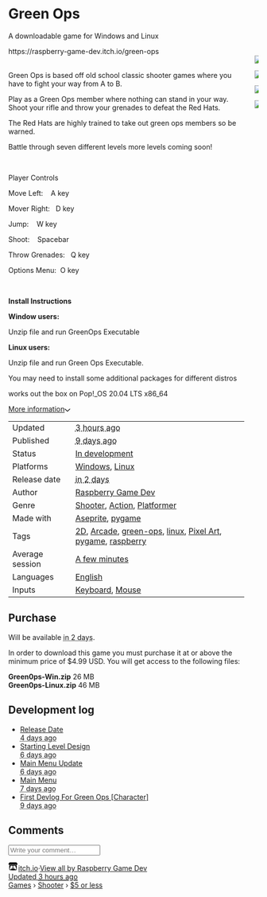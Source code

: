 <body>
<div id="wrapper" class="main wrapper"><div class="inner_column size_large family_lato" id="inner_column" style="min-height: 862px;"><div class="header" id="header"><h1 itemprop="name" class="game_title">Green Ops</h1></div><div class="view_game_page page_widget buy_on_top" itemscope="" itemtype="http://schema.org/Product" id="view_game_page_34141"><div class="header_buy_row"><p>A downloadable game for Windows and Linux</p>
https://raspberry-game-dev.itch.io/green-ops


<div class="buy_row">

</div></div><div class="columns"><div class="left_col column">

<div class="formatted_description user_formatted">
<br>
<p>Green Ops is based off old school&nbsp;classic shooter games where you have to fight your way from A to B.</p>
<p>Play as a Green Ops member where nothing can stand in your way. Shoot your rifle and throw your grenades to defeat the Red Hats.</p>

<p>The Red Hats are highly trained to take out green ops members so be warned.</p>
<p>Battle through seven different levels more levels coming soon!&nbsp;</p>
<p><br></p>
<p>Player Controls</p>
<p>Move Left:&nbsp; &nbsp; A key</p>
<p>Mover Right:&nbsp; &nbsp;D key</p>
<p>Jump:&nbsp; &nbsp; W key</p>
<p>Shoot:&nbsp; &nbsp; Spacebar</p>
<p>Throw Grenades:&nbsp; &nbsp;Q key</p>
<p>Options Menu:&nbsp; O key</p>
<p><br></p>
<p><strong>Install Instructions</strong></p>
<p><strong>Window users:</strong></p>
<p>Unzip file and run GreenOps Executable
</p>
<p><strong>Linux users:</strong>
</p>
<p>Unzip file and run Green Ops Executable.
</p>
<p>You may need to install some additional packages for different distros&nbsp;&nbsp;</p>
<p>works out the box on&nbsp;Pop!_OS 20.04 LTS x86_64
</p></div><div class="more_information_toggle"><div class="toggle_row"><a class="toggle_info_btn" href="javascript:void(0)">More information<svg height="6" width="12" class="svgicon icon_down_tick" role="img" aria-hidden="" viewBox="0 0 37 20" version="1.1"><path d="m2.0858 0c-1.1535 0-2.0858 0.86469-2.0858 1.9331 0 0.5139 0.21354 1.0183 0.38704 1.1881l18.113 16.879 18.112-16.879c0.174-0.1696 0.388-0.674 0.388-1.1879 0-1.0684-0.932-1.9331-2.086-1.9331-0.577 0-1.111 0.23008-1.49 0.57992l-14.924 13.894-14.925-13.893c-0.3777-0.34998-0.9134-0.581-1.4902-0.581z"></path></svg></a></div><div class="info_panel_wrapper"><div class="game_info_panel_widget"><table><tbody><tr><td>Updated</td><td><abbr title="28 July 2021 @ 11:17"><span class="icon icon-stopwatch"></span> 3 hours ago</abbr></td></tr><tr><td>Published</td><td><abbr title="19 July 2021 @ 12:03"><span class="icon icon-stopwatch"></span> 9 days ago</abbr></td></tr><tr><td>Status</td><td><a href="https://itch.io/games/in-development">In development</a></td></tr><tr><td>Platforms</td><td><a href="https://itch.io/games/platform-windows">Windows</a>, <a href="https://itch.io/games/platform-linux">Linux</a></td></tr><tr><td>Release date</td><td><abbr title="31 July 2021 @ 23:00"><span class="icon icon-stopwatch"></span> in 2 days</abbr></td></tr><tr><td>Author</td><td><a href="https://raspberry-game-dev.itch.io">Raspberry Game Dev</a></td></tr><tr><td>Genre</td><td><a href="https://itch.io/games/genre-shooter">Shooter</a>, <a href="https://itch.io/games/genre-action">Action</a>, <a href="https://itch.io/games/genre-platformer">Platformer</a></td></tr><tr><td>Made with</td><td><a href="https://itch.io/games/made-with-aseprite">Aseprite</a>, <a href="https://itch.io/games/made-with-pygame">pygame</a></td></tr><tr><td>Tags</td><td><a href="https://itch.io/games/tag-2d">2D</a>, <a href="https://itch.io/games/tag-arcade">Arcade</a>, <a href="https://itch.io/games/tag-green-ops">green-ops</a>, <a href="https://itch.io/games/tag-linux">linux</a>, <a href="https://itch.io/games/tag-pixel-art">Pixel Art</a>, <a href="https://itch.io/games/tag-pygame">pygame</a>, <a href="https://itch.io/games/tag-raspberry">raspberry</a></td></tr><tr><td>Average session</td><td><a href="https://itch.io/games/duration-minutes">A few minutes</a></td></tr><tr><td>Languages</td><td><a href="https://itch.io/games/lang-en">English</a></td></tr><tr><td>Inputs</td><td><a href="https://itch.io/games/input-keyboard">Keyboard</a>, <a href="https://itch.io/games/input-mouse">Mouse</a></td></tr></tbody></table></div></div></div><h2 id="purchase">Purchase</h2><div class="buy_row">Will be available <abbr title="31 July 2021 @ 23:00"><span class="icon icon-stopwatch"></span> in 2 days</abbr>.</div><div class="uploads"><p>In order to download this game you must purchase it at or above the
              minimum price of $4.99 USD. You will get access to the following files:</p><div class="upload_list_widget"><div class="upload"><div class="info_column"><div class="upload_name"><strong title="Green0ps-Win.zip" class="name">Green0ps-Win.zip</strong> <span class="file_size"><span>26 MB</span></span> <span class="download_platforms"><span title="Download for Windows" class="icon icon-windows8"></span> </span></div></div></div><div class="upload"><div class="info_column"><div class="upload_name"><strong title="Green0ps-Linux.zip" class="name">Green0ps-Linux.zip</strong> <span class="file_size"><span>46 MB</span></span> <span class="download_platforms"><span title="Download for Linux" class="icon icon-tux"></span> </span></div></div></div></div></div><section id="devlog" class="game_devlog"><h2>Development log</h2><ul><li><a href="https://raspberry-game-dev.itch.io/green-ops/devlog/276844/release-date">Release Date</a><div class="post_date"><abbr title="24 July 2021 @ 09:16"><span class="icon icon-stopwatch"></span> 4 days ago</abbr></div></li><li><a href="https://raspberry-game-dev.itch.io/green-ops/devlog/276191/starting-level-design">Starting Level Design</a><div class="post_date"><abbr title="22 July 2021 @ 09:57"><span class="icon icon-stopwatch"></span> 6 days ago</abbr></div></li><li><a href="https://raspberry-game-dev.itch.io/green-ops/devlog/275962/main-menu-update">Main Menu Update</a><div class="post_date"><abbr title="21 July 2021 @ 15:42"><span class="icon icon-stopwatch"></span> 6 days ago</abbr></div></li><li><a href="https://raspberry-game-dev.itch.io/green-ops/devlog/275915/main-menu">Main Menu</a><div class="post_date"><abbr title="21 July 2021 @ 12:24"><span class="icon icon-stopwatch"></span> 7 days ago</abbr></div></li><li><a href="https://raspberry-game-dev.itch.io/green-ops/devlog/275242/first-devlog-for-green-ops-character">First Devlog For Green Ops [Character]</a><div class="post_date"><abbr title="19 July 2021 @ 12:03"><span class="icon icon-stopwatch"></span> 9 days ago</abbr></div></li></ul></section><div id="game_comments_react_widget_39187_Game-Comments_37869"><div class="game_comments_widget"><h2>Comments</h2><div class="community_post_form_widget"><form class="form post_form"><input class="click_input" type="text" placeholder="Write your comment…"></form></div></div></div></div><div class="right_col column"><div class="video_embed"></div><div class="screenshot_list"><a href="https://img.itch.zone/aW1hZ2UvMTEzMDE4My82NjExNDI5LnBuZw==/original/jAndSR.png" target="_blank" data-image_lightbox="true">
  
<img data-screenshot_id="6611429" srcset="https://img.itch.zone/aW1hZ2UvMTEzMDE4My82NjExNDI5LnBuZw==/347x500/ZUpmpb.png 1x,https://img.itch.zone/aW1hZ2UvMTEzMDE4My82NjExNDI5LnBuZw==/794x1000/hyZdrX.png 2x" class="screenshot" src="https://img.itch.zone/aW1hZ2UvMTEzMDE4My82NjExNDI5LnBuZw==/347x500/ZUpmpb.png">
  
  
</a>

<a href="https://img.itch.zone/aW1hZ2UvMTEzMDE4My82NjExNDQxLnBuZw==/original/Rz%2BXfn.png" target="_blank" data-image_lightbox="true"><img data-screenshot_id="6611441" srcset="https://img.itch.zone/aW1hZ2UvMTEzMDE4My82NjExNDQxLnBuZw==/347x500/1aB%2BTT.png 1x, https://img.itch.zone/aW1hZ2UvMTEzMDE4My82NjExNDQxLnBuZw==/794x1000/Z%2B8490.png 2x" class="screenshot" src="https://img.itch.zone/aW1hZ2UvMTEzMDE4My82NjExNDQxLnBuZw==/347x500/1aB%2BTT.png">

</a>

<a href="https://img.itch.zone/aW1hZ2UvMTEzMDE4My82NjExNDQyLnBuZw==/original/pqDqjQ.png" target="_blank" data-image_lightbox="true">

<img data-screenshot_id="6611442" srcset="https://img.itch.zone/aW1hZ2UvMTEzMDE4My82NjExNDQyLnBuZw==/347x500/psqjeP.png 1x, https://img.itch.zone/aW1hZ2UvMTEzMDE4My82NjExNDQyLnBuZw==/794x1000/iOupgb.png 2x" class="screenshot" src="https://img.itch.zone/aW1hZ2UvMTEzMDE4My82NjExNDQyLnBuZw==/347x500/psqjeP.png"></a><a href="https://img.itch.zone/aW1hZ2UvMTEzMDE4My82NjExNDQ0LnBuZw==/original/FDt%2B6o.png" target="_blank" data-image_lightbox="true">

<img data-screenshot_id="6611444" srcset="https://img.itch.zone/aW1hZ2UvMTEzMDE4My82NjExNDQ0LnBuZw==/347x500/PhC9yJ.png 1x, https://img.itch.zone/aW1hZ2UvMTEzMDE4My82NjExNDQ0LnBuZw==/794x1000/wT64Di.png 2x" class="screenshot" src="https://img.itch.zone/aW1hZ2UvMTEzMDE4My82NjExNDQ0LnBuZw==/347x500/PhC9yJ.png"></a></div></div></div></div><div id="view_game_footer" class="footer"><a href="https://itch.io/" class="icon_logo"><svg height="17" width="20" class="svgicon icon_itchio_new" role="img" aria-hidden="" viewBox="0 0 262.728 235.452" version="1.1"><path d="M31.99 1.365C21.287 7.72.2 31.945 0 38.298v10.516C0 62.144 12.46 73.86 23.773 73.86c13.584 0 24.902-11.258 24.903-24.62 0 13.362 10.93 24.62 24.515 24.62 13.586 0 24.165-11.258 24.165-24.62 0 13.362 11.622 24.62 25.207 24.62h.246c13.586 0 25.208-11.258 25.208-24.62 0 13.362 10.58 24.62 24.164 24.62 13.585 0 24.515-11.258 24.515-24.62 0 13.362 11.32 24.62 24.903 24.62 11.313 0 23.773-11.714 23.773-25.046V38.298c-.2-6.354-21.287-30.58-31.988-36.933C180.118.197 157.056-.005 122.685 0c-34.37.003-81.228.54-90.697 1.365zm65.194 66.217a28.025 28.025 0 0 1-4.78 6.155c-5.128 5.014-12.157 8.122-19.906 8.122a28.482 28.482 0 0 1-19.948-8.126c-1.858-1.82-3.27-3.766-4.563-6.032l-.006.004c-1.292 2.27-3.092 4.215-4.954 6.037a28.5 28.5 0 0 1-19.948 8.12c-.934 0-1.906-.258-2.692-.528-1.092 11.372-1.553 22.24-1.716 30.164l-.002.045c-.02 4.024-.04 7.333-.06 11.93.21 23.86-2.363 77.334 10.52 90.473 19.964 4.655 56.7 6.775 93.555 6.788h.006c36.854-.013 73.59-2.133 93.554-6.788 12.883-13.14 10.31-66.614 10.52-90.474-.022-4.596-.04-7.905-.06-11.93l-.003-.045c-.162-7.926-.623-18.793-1.715-30.165-.786.27-1.757.528-2.692.528a28.5 28.5 0 0 1-19.948-8.12c-1.862-1.822-3.662-3.766-4.955-6.037l-.006-.004c-1.294 2.266-2.705 4.213-4.563 6.032a28.48 28.48 0 0 1-19.947 8.125c-7.748 0-14.778-3.11-19.906-8.123a28.025 28.025 0 0 1-4.78-6.155 27.99 27.99 0 0 1-4.736 6.155 28.49 28.49 0 0 1-19.95 8.124c-.27 0-.54-.012-.81-.02h-.007c-.27.008-.54.02-.813.02a28.49 28.49 0 0 1-19.95-8.123 27.992 27.992 0 0 1-4.736-6.155zm-20.486 26.49l-.002.01h.015c8.113.017 15.32 0 24.25 9.746 7.028-.737 14.372-1.105 21.722-1.094h.006c7.35-.01 14.694.357 21.723 1.094 8.93-9.747 16.137-9.73 24.25-9.746h.014l-.002-.01c3.833 0 19.166 0 29.85 30.007L210 165.244c8.504 30.624-2.723 31.373-16.727 31.4-20.768-.773-32.267-15.855-32.267-30.935-11.496 1.884-24.907 2.826-38.318 2.827h-.006c-13.412 0-26.823-.943-38.318-2.827 0 15.08-11.5 30.162-32.267 30.935-14.004-.027-25.23-.775-16.726-31.4L46.85 124.08c10.684-30.007 26.017-30.007 29.85-30.007zm45.985 23.582v.006c-.02.02-21.863 20.08-25.79 27.215l14.304-.573v12.474c0 .584 5.74.346 11.486.08h.006c5.744.266 11.485.504 11.485-.08v-12.474l14.304.573c-3.928-7.135-25.79-27.215-25.79-27.215v-.006l-.003.002z"></path></svg></a><a href="https://itch.io/">itch.io</a><span class="dot">·</span><a href="https://raspberry-game-dev.itch.io">View all by Raspberry Game Dev</span><div class="update_timestamp">Updated <abbr title="28 July 2021 @ 11:17"> 3 hours ago</abbr></div><div class="breadcrumbs"><a href="https://itch.io/games">Games</a> › <a href="https://itch.io/games/genre-shooter">Shooter</a> › <a href="https://itch.io/games/5-dollars-or-less">$5 or less</a></div></div></div></div>




</body>
